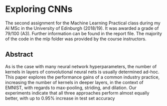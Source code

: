 # Exploring CNNs

The second assignment for the Machine Learning Practical class during my AI MSc in the University of Edinburgh (2018/19). It was awarded a grade of 79/100 (A3). Further information can be found in the report file. The majority of the code in the mlp folder was provided by the course instructors.

## Abstract

As is the case with many neural network hyperparameters, the number of kernels in layers of
convolutional neural nets is usually determined
ad-hoc. This paper explores the performance
gains of a common industry practice, increasing the number of kernels in deeper layers, in the
context of EMNIST, with regards to max-pooling,
striding, and dilation. Our experiments indicate
that all three approaches perform almost equally
better, with up to 0.95% increase in test set accuracy
